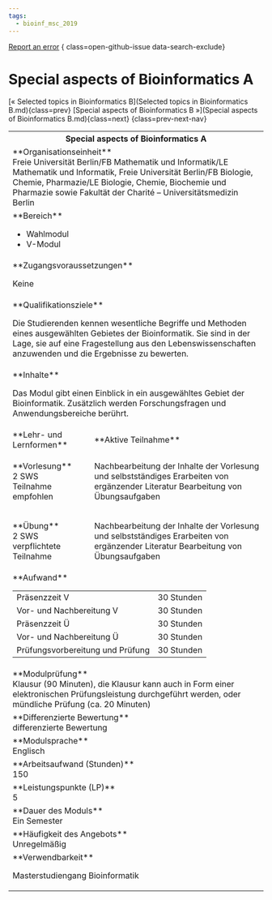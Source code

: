 ```yaml
---
tags:
  - bioinf_msc_2019
---
```

[Report an error](https://github.com/SGSSGene/FUB-SUP/issues/new?title=Error%20in%20%22Special%20aspects%20of%20Bioinformatics%20A%22&body=There%20seems%20to%20be%20an%20error%20in%20module%20%22Special%20aspects%20of%20Bioinformatics%20A%22%2E%0A%0A%3CDescribe%20here%20a%20slightly%20more%20detailed%20description%20of%20what%20is%20wrong%3E&labels=bug)
{ class=open-github-issue data-search-exclude}

# Special aspects of Bioinformatics A

[« Selected topics in Bioinformatics B](Selected topics in Bioinformatics B.md){class=prev}
[Special aspects of Bioinformatics B »](Special aspects of Bioinformatics B.md){class=next}
{class=prev-next-nav}

<table markdown id="moduledesc">
<tr markdown class="moduledesc_head"><th colspan="2">Special aspects of Bioinformatics A </th></tr>
<tr markdown><td colspan="2">**Organisationseinheit**   <br>Freie Universität Berlin/FB Mathematik und Informatik/LE Mathematik und Informatik, Freie Universität Berlin/FB Biologie, Chemie, Pharmazie/LE Biologie, Chemie, Biochemie und Pharmazie sowie Fakultät der Charité – Universitätsmedizin Berlin</td></tr>

<tr markdown><td colspan="2">**Bereich**<br>


- Wahlmodul
- V-Modul

</td></tr>

<tr markdown><td colspan="2">**Zugangsvoraussetzungen** <br>

Keine


</td></tr>
<tr markdown><td colspan="2">**Qualifikationsziele**    <br>

Die Studierenden kennen wesentliche Begriffe und Methoden eines ausgewählten
Gebietes der Bioinformatik. Sie sind in der Lage, sie auf eine Fragestellung
aus den Lebenswissenschaften anzuwenden und die Ergebnisse zu bewerten.


</td></tr>
<tr markdown><td colspan="2">**Inhalte**                <br>

Das Modul gibt einen Einblick in ein ausgewähltes Gebiet der Bioinformatik.
Zusätzlich werden Forschungsfragen und Anwendungsbereiche berührt.


</td></tr>

<tr markdown><td>**Lehr- und Lernformen**</td><td>**Aktive Teilnahme**</td></tr>
<tr markdown><td> **Vorlesung** <br>2 SWS <br> Teilnahme empfohlen</td><td>

Nachbearbeitung der Inhalte der Vorlesung und selbstständiges Erarbeiten von ergänzender Literatur
Bearbeitung von Übungsaufgaben
</td></tr>
<tr markdown><td> **Übung** <br>2 SWS <br> verpflichtete Teilnahme</td><td>

Nachbearbeitung der Inhalte der Vorlesung und selbstständiges Erarbeiten von ergänzender Literatur
Bearbeitung von Übungsaufgaben
</td></tr>
<tr markdown><td colspan="2">**Aufwand**                <br>
<table class="aufwand_table">
<tr><td>Präsenzzeit V</td><td>30 Stunden</td></tr>
<tr><td>Vor- und Nachbereitung V</td><td>30 Stunden</td></tr>
<tr><td>Präsenzzeit Ü</td><td>30 Stunden</td></tr>
<tr><td>Vor- und Nachbereitung Ü</td><td>30 Stunden</td></tr>
<tr><td>Prüfungsvorbereitung und Prüfung</td><td>30 Stunden</td></tr>
</table>

</td></tr>
<tr markdown><td colspan="2">**Modulprüfung**             <br>Klausur (90 Minuten), die Klausur kann auch in Form einer elektronischen
Prüfungsleistung durchgeführt werden, oder mündliche Prüfung (ca. 20
Minuten)


</td></tr>
<tr markdown><td colspan="2">**Differenzierte Bewertung** <br>differenzierte Bewertung

</td></tr>
<tr markdown><td colspan="2">**Modulsprache**             <br>Englisch</td></tr>
<tr markdown><td colspan="2">**Arbeitsaufwand (Stunden)** <br>150</td></tr>
<tr markdown><td colspan="2">**Leistungspunkte (LP)**     <br>5</td></tr>
<tr markdown><td colspan="2">**Dauer des Moduls**         <br>Ein Semester</td></tr>
<tr markdown><td colspan="2">**Häufigkeit des Angebots**  <br>Unregelmäßig</td></tr>
<tr markdown><td colspan="2">**Verwendbarkeit**           <br>

Masterstudiengang Bioinformatik


</td></tr>

</table>
